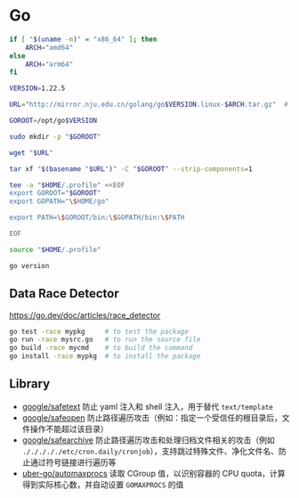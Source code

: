 # Go

```bash
if [ "$(uname -m)" = "x86_64" ]; then
    ARCH="amd64"
else
    ARCH="arm64"
fi

VERSION=1.22.5

URL="http://mirror.nju.edu.cn/golang/go$VERSION.linux-$ARCH.tar.gz"  # http://mirror.nju.edu.cn/golang/

GOROOT=/opt/go$VERSION

sudo mkdir -p "$GOROOT"

wget "$URL"

tar xf "$(basename "$URL")" -C "$GOROOT" --strip-components=1

tee -a "$HOME/.profile" <<EOF
export GOROOT="$GOROOT"
export GOPATH="\$HOME/go"

export PATH=\$GOROOT/bin:\$GOPATH/bin:\$PATH

EOF

source "$HOME/.profile"

go version
```

## Data Race Detector

https://go.dev/doc/articles/race_detector

```bash
go test -race mypkg     # to test the package
go run -race mysrc.go   # to run the source file
go build -race mycmd    # to build the command
go install -race mypkg  # to install the package
```

## Library

* [google/safetext](https://github.com/google/safetext) 防止 yaml 注入和 shell 注入，用于替代 `text/template`
* [google/safeopen](https://github.com/google/safeopen) 防止路径遍历攻击（例如：指定一个受信任的根目录后，文件操作不能超过该目录）
* [google/safearchive](https://github.com/google/safearchive) 防止路径遍历攻击和处理归档文件相关的攻击（例如 `./././././etc/cron.daily/cronjob`），支持跳过特殊文件、净化文件名、防止通过符号链接进行遍历等
* [uber-go/automaxprocs](https://github.com/uber-go/automaxprocs) 读取 CGroup 值，以识别容器的 CPU quota，计算得到实际核心数，并自动设置 `GOMAXPROCS` 的值
